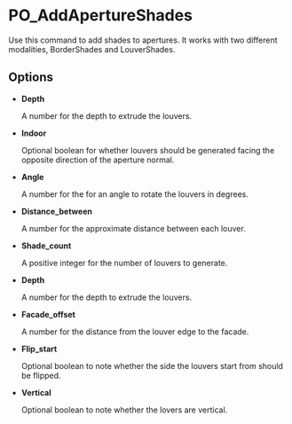 # PO\_AddApertureShades

Use this command to add shades to apertures. It works with two different modalities, BorderShades and LouverShades.

## Options

* **Depth**

  A number for the depth to extrude the louvers.

* **Indoor**

  Optional boolean for whether louvers should be generated facing the opposite direction of the aperture normal.

* **Angle**

  A number for the for an angle to rotate the louvers in degrees.

* **Distance\_between**

  A number for the approximate distance between each louver.

* **Shade\_count**

  A positive integer for the number of louvers to generate.

* **Depth**

  A number for the depth to extrude the louvers.

* **Facade\_offset**

  A number for the distance from the louver edge to the facade.

* **Flip\_start**

  Optional boolean to note whether the side the louvers start from should be flipped.

* **Vertical**

  Optional boolean to note whether the lovers are vertical.

